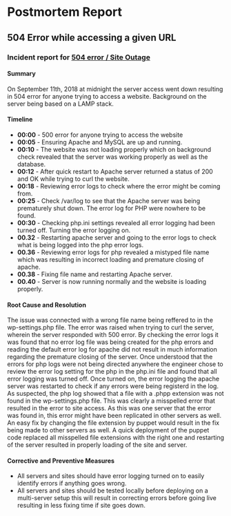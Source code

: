 # Postmortem Report

## 504 Error while accessing a given URL

### Incident report for [504 error / Site Outage](https://github.com/MitaliSengupta/holberton-system_engineering-devops/tree/master/0x17-web_stack_debugging_3)

#### Summary

On September 11th, 2018 at midnight the server access went down resulting in 504 error for anyone trying to access a website. Background on the server being based on a LAMP stack.

#### Timeline

- **00:00** - 500 error for anyone trying to access the website
- **00:05** - Ensuring Apache and MySQL are up and running.
- **00:10** - The website was not loading properly which on background check revealed that the server was working properly as well as the database.
- **00:12** - After quick restart to Apache server returned a status of 200 and OK while trying to curl the website.
- **00:18** - Reviewing error logs to check where the error might be coming from.
- **00:25** - Check /var/log to see that the Apache server was being prematurely shut down. The error log for PHP were nowhere to be found.
- **00:30** - Checking php.ini settings revealed all error logging had been turned off. Turning the error logging on.
- **00.32** - Restarting apache server and going to the error logs to check what is being logged into the php error logs.
- **00.36** - Reviewing error logs for php revealed a mistyped file name which was resulting in incorrect loading and premature closing of apache.
- **00.38** - Fixing file name and restarting Apache server.
- **00.40** - Server is now running normally and the website is loading properly.


#### Root Cause and Resolution

The issue was connected with a wrong file name being reffered to in the wp-settings.php file. The error was raised when trying to curl the server, wherein the server responded with 500 error. By checking the error logs it was found that no error log file was being created for the php errors and reading the default error log for apache did not result in much information regarding the premature closing of the server. Once understood that the errors for php logs were not being directed anywhere the engineer chose to review the error log setting for the php in the php.ini file and found that all error logging was turned off. Once turned on, the error logging the apache server was restarted to check if any errors were being registerd in the log. As suspected, the php log showed that a file with a .phpp extension was not found in the wp-settings.php file. This was clearly a misspelled error that resulted in the error to site access. As this was one server that the error was found in, this error might have been replicated in other servers as well. An easy fix by changing the file extension by puppet would result in the fix being made to other servers as well. A quick deployment of the puppet code replaced all misspelled file extensions with the right one and restarting of the server resulted in properly loading of the site and server.

#### Corrective and Preventive Measures

- All servers and sites should have error logging turned on to easily identify errors if anything goes wrong.
- All servers and sites should be tested locally before deploying on a multi-server setup this will result in correcting errors before going live resulting in less fixing time if site goes down.
